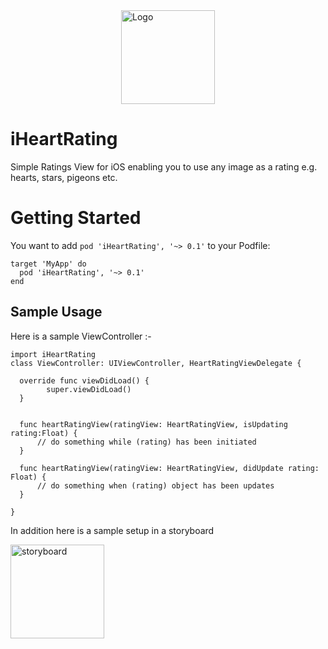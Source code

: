 <img src="https://raw.github.com/garethpaul/iheartrating/master/assets/logo.png" alt="Logo" width="150" style="display:block; margin-left: auto;margin-right: auto"/>

# iHeartRating
Simple Ratings View for iOS enabling you to use any image as a rating e.g. hearts, stars, pigeons etc.

# Getting Started
You want to add `pod 'iHeartRating', '~> 0.1'` to your Podfile:

```
target 'MyApp' do
  pod 'iHeartRating', '~> 0.1'
end
```

## Sample Usage

Here is a sample ViewController :-

```
import iHeartRating
class ViewController: UIViewController, HeartRatingViewDelegate {

  override func viewDidLoad() {
        super.viewDidLoad()
  }


  func heartRatingView(ratingView: HeartRatingView, isUpdating rating:Float) {
      // do something while (rating) has been initiated
  }

  func heartRatingView(ratingView: HeartRatingView, didUpdate rating: Float) {
      // do something when (rating) object has been updates
  }

}
```

In addition here is a sample setup in a storyboard

<img src="https://raw.github.com/garethpaul/iheartrating/master/assets/storyboard.png" alt="storyboard" style="width:150px" />
